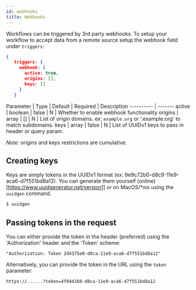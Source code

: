 ```yaml
---
id: webhooks
title: Webhooks
---
```


Workflows can be triggered by 3rd party webhooks. To setup your workflow to accept data from a remote source setup the webhook field under `triggers`:

```json
{ 
   triggers: {
     webhook: {
       active: true,
       origins: [],
       keys: []
     }
   }
```


Parameter | Type | Default | Required | Description
---------- | -------
active | boolean | false | N | Whether to enable webhook functionality
origins | array | [] | N | List of origin domains. ex: `example.org` or '.example.org' to match subdomains.
keys | array | false | N | List of UUIDv1 keys to pass in header or query param.

*Note*: origins and keys restrictions are cumulative.

## Creating keys
Keys are simply tokens in the UUIDv1 format (ex: 9e9c72b0-d8c9-11e9-aca6-d7f551bd8a12). You can generate them yourself (online)[https://www.uuidgenerator.net/version1] or on MacOS/*nix using the `uuidgen` command.

```bash
$ uuidgen 
```

## Passing tokens in the request
You can either provide the token in the header (preferred) using the 'Authorization' header and the 'Token' scheme:

    "Authorization: Token 2d4375e0-d8ca-11e9-aca6-d7f551bd8a12" 
   
Alternatively, you can provide the token in the URL using the `token` parameter:

    https://......?token=4f04d160-d8ca-11e9-aca6-d7f551bd8a12

  